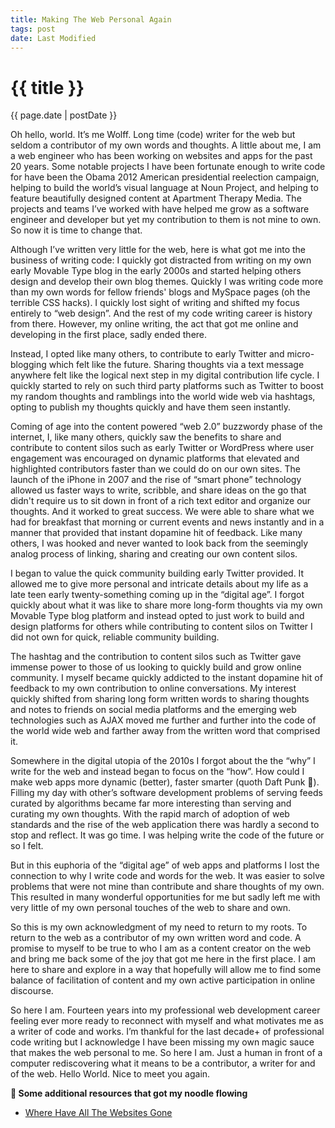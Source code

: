 ```yaml
---
title: Making The Web Personal Again
tags: post
date: Last Modified
---
```


<h1 class="post-title">{{ title }}</h1>
<p class="published">{{ page.date | postDate }}</p>

Oh hello, world. It’s me Wolff. Long time (code) writer for the web but seldom a contributor of my own words and thoughts. A little about me, I am a web engineer who has been working on websites and apps for the past 20 years. Some notable projects I have been fortunate enough to write code for have been the Obama 2012 American presidential reelection campaign, helping to build the world’s visual language at Noun Project, and helping to feature beautifully designed content at Apartment Therapy Media. The projects and teams I’ve worked with have helped me grow as a software engineer and developer but yet my contribution to them is not mine to own. So now it is time to change that.

Although I’ve written very little for the web, here is what got me into the business of writing code: I quickly got distracted from writing on my own early Movable Type blog in the early 2000s and started helping others design and develop their own blog themes. Quickly I was writing code more than my own words for fellow friends' blogs and MySpace pages (oh the terrible CSS hacks). I quickly lost sight of writing and shifted my focus entirely to “web design”. And the rest of my code writing career is history from there. However, my online writing, the act that got me online and developing in the first place, sadly ended there.

Instead, I opted like many others, to contribute to early Twitter and micro-blogging which felt like the future. Sharing thoughts via a text message anywhere felt like the logical next step in my digital contribution life cycle. I quickly started to rely on such third party platforms such as Twitter to boost my random thoughts and ramblings into the world wide web via hashtags, opting to publish my thoughts quickly and have them seen instantly.

Coming of age into the content powered “web 2.0” buzzwordy phase of the internet, I, like many others, quickly saw the benefits to share and contribute to content silos such as early Twitter or WordPress where user engagement was encouraged on dynamic platforms that elevated and highlighted contributors faster than we could do on our own sites. The launch of the iPhone in 2007 and the rise of “smart phone” technology allowed us faster ways to write, scribble, and share ideas on the go that didn't require us to sit down in front of a rich text editor and organize our thoughts. And it worked to great success. We were able to share what we had for breakfast that morning or current events and news instantly and in a manner that provided that instant dopamine hit of feedback. Like many others, I was hooked and never wanted to look back from the seemingly analog process of linking, sharing and creating our own content silos.

I began to value the quick community building early Twitter provided. It allowed me to give more personal and intricate details about my life as a late teen early twenty-something coming up in the “digital age”. I forgot quickly about what it was like to share more long-form thoughts via my own Movable Type blog platform and instead opted to just work to build and design platforms for others while contributing to content silos on Twitter I did not own for quick, reliable community building.

The hashtag and the contribution to content silos such as Twitter gave immense power to those of us looking to quickly build and grow online community. I myself became quickly addicted to the instant dopamine hit of feedback to my own contribution to online conversations. My interest quickly shifted from sharing long form written words to sharing thoughts and notes to friends on social media platforms and the emerging web technologies such as AJAX moved me further and further into the code of the world wide web and farther away from the written word that comprised it.

Somewhere in the digital utopia of the 2010s I forgot about the the “why” I write for the web and instead began to focus on the “how”. How could I make web apps more dynamic (better), faster smarter (quoth Daft Punk 🌈). Filling my day with other’s software development problems of serving feeds curated by algorithms became far more interesting than serving and curating my own thoughts. With the rapid march of adoption of web standards and the rise of the web application there was hardly a second to stop and reflect. It was go time. I was helping write the code of the future or so I felt.

But in this euphoria of the “digital age” of web apps and platforms I lost the connection to why I write code and words for the web. It was easier to solve problems that were not mine than contribute and share thoughts of my own. This resulted in many wonderful opportunities for me but sadly left me with very little of my own personal touches of the web to share and own.

So this is my own acknowledgment of my need to return to my roots. To return to the web as a contributor of my own written word and code. A promise to myself to be true to who I am as a content creator on the web and bring me back some of the joy that got me here in the first place. I am here to share and explore in a way that hopefully will allow me to find some balance of facilitation of content and my own active participation in online discourse.

So here I am. Fourteen years into my professional web development career feeling ever more ready to reconnect with myself and what motivates me as a writer of code and works. I’m thankful for the last decade+ of professional code writing but I acknowledge I have been missing my own magic sauce that makes the web personal to me. So here I am. Just a human in front of a computer rediscovering what it means to be a contributor, a writer for and of the web. Hello World. Nice to meet you again.


<div class="additional-resources">
    <strong><icon>🤔‍</icon> Some additional resources that got my noodle flowing </strong>
    <ul>
        <li>
            <a href="https://chriscoyier.net/2024/01/22/where-have-all-the-websites-gone"> Where Have All The Websites Gone</a>
        </li>
    </ul>
</div>
